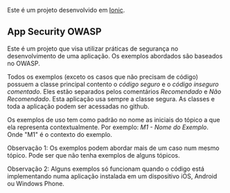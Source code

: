 Este é um projeto desenvolvido em [Ionic](http://ionicframework.com/).

## App Security OWASP

Este é um projeto que visa utilizar práticas de segurança no desenvolvimento de uma aplicação. 
Os exemplos abordados são baseados no OWASP.

Todos os exemplos (exceto os casos que não precisam de código) 
possuem a classe principal contento o *código seguro* e o *código inseguro comentado*.
Eles estão separados pelos comentários *Recomendado* e *Não Recomendado*. 
Esta aplicação usa sempre a classe segura. As classes e toda a aplicação podem ser acessadas no github.

Os exemplos de uso tem como padrão no nome as iniciais do tópico a que ela representa contextualmente. 
Por exemplo: *M1 - Nome do Exemplo*. Onde "M1" é o contexto do exemplo.

Observação 1: Os exemplos podem abordar mais de um caso num mesmo tópico. 
Pode ser que não tenha exemplos de alguns tópicos.

Observação 2: Alguns exemplos só funcionam quando o código está implementando 
numa aplicação instalada em um dispositivo iOS, Android ou Windows Phone.
